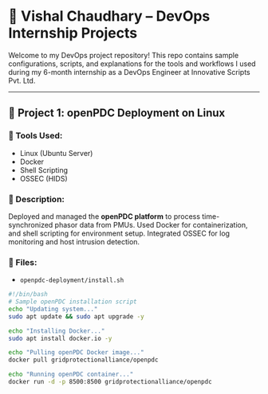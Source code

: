 # 📁 Vishal Chaudhary – DevOps Internship Projects

Welcome to my DevOps project repository! This repo contains sample configurations, scripts, and explanations for the tools and workflows I used during my 6-month internship as a DevOps Engineer at Innovative Scripts Pvt. Ltd.

---

## 🚀 Project 1: openPDC Deployment on Linux

### 🔧 Tools Used:
- Linux (Ubuntu Server)
- Docker
- Shell Scripting
- OSSEC (HIDS)

### 📄 Description:
Deployed and managed the **openPDC platform** to process time-synchronized phasor data from PMUs. Used Docker for containerization, and shell scripting for environment setup. Integrated OSSEC for log monitoring and host intrusion detection.

### 📂 Files:
- `openpdc-deployment/install.sh`
```bash
#!/bin/bash
# Sample openPDC installation script
echo "Updating system..."
sudo apt update && sudo apt upgrade -y

echo "Installing Docker..."
sudo apt install docker.io -y

echo "Pulling openPDC Docker image..."
docker pull gridprotectionalliance/openpdc

echo "Running openPDC container..."
docker run -d -p 8500:8500 gridprotectionalliance/openpdc

